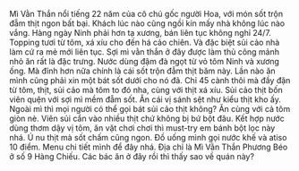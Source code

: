 Mì Vằn Thắn nổi tiếng 22 năm của cô chú gốc người Hoa, với món sốt trộn đẫm thịt ngon bất bại. Khách lúc nào cũng ngồi kín mấy nhà không lúc nào vắng. Hàng ngày Ninh phải hơn tạ xương, bán liên tục không nghỉ 24/7. Topping tươi từ tôm, xá xíu cho đến há cảo chiên. Và đặc biệt sủi cảo nhà làm cứ ra mẻ mới liên tục. Sợi mì vằn thắn ở đây được làm thủ công mảnh nhỏ ăn rất là đặc trưng. Nước dùng đậm đà ngọt từ vỏ tôm Ninh và xương ống. Mà đỉnh hơn nữa chính là cái sốt trộn đẫm thịt băm này. Lần nào ăn mình cũng phải xin một bát sốt dưới cho nó đã. Chỉ 45 cành thôi mà đầy đặn từ tôm, thịt, sủi cảo mà tôm to đó nha, cùng với thịt xá xíu. Sủi cảo thịt bốn viên quện với sợi mì mềm đẫm sốt. Ăn cái vị sánh sệt như kiểu thịt kho ấy. Ngoài mì thì mọi người có thể gọi bát sủi cảo thịt không? Ăn cùng với cả tôm giòn nè. Viên sủi cắn vào nhiều thịt chứ không bị bứ bột đâu. Kết hợp nước dùng thơm dậy vị tôm, ăn vặt chơi chơi thì must-try em bánh bột lọc này nhá. Ú nu thịt mà sốt chấm cũng ngon. Đồ uống mình gọi nước khế và atiso 10 điểm. Menu chi tiết mình để đây nhá. Địa chỉ là Mì Vằn Thắn Phương Béo ở số 9 Hàng Chiếu. Các bác ăn ở đây rồi thì thấy sao về quán này?